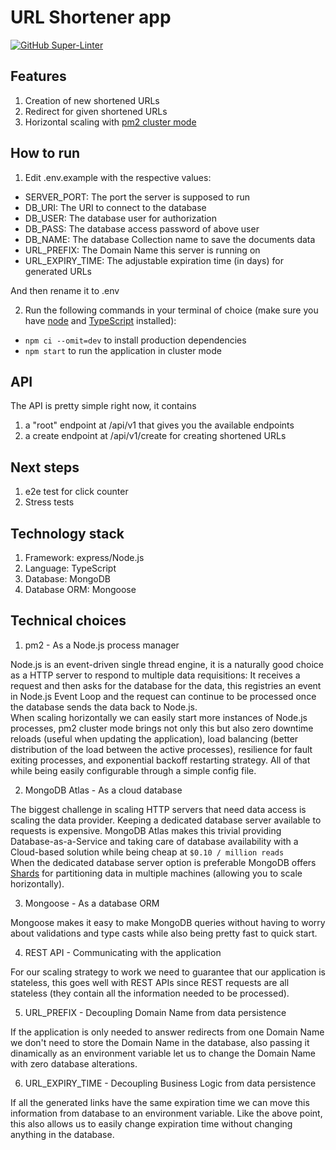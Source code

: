 # URL Shortener app

[![GitHub Super-Linter](https://github.com/RafaelMedeirosGomes/url-shortener/workflows/Lint%20Code%20Base/badge.svg)](https://github.com/marketplace/actions/super-linter)

## Features

1. Creation of new shortened URLs
2. Redirect for given shortened URLs
3. Horizontal scaling with [pm2 cluster mode](https://pm2.keymetrics.io/docs/usage/cluster-mode/)

## How to run

1. Edit .env.example with the respective values:

- SERVER_PORT: The port the server is supposed to run
- DB_URI: The URI to connect to the database
- DB_USER: The database user for authorization
- DB_PASS: The database access password of above user
- DB_NAME: The database Collection name to save the documents data
- URL_PREFIX: The Domain Name this server is running on
- URL_EXPIRY_TIME: The adjustable expiration time (in days) for generated URLs

And then rename it to .env

2. Run the following commands in your terminal of choice (make sure you have [node](https://nodejs.org/en/download/) and [TypeScript](https://www.typescriptlang.org/download) installed):

- `npm ci --omit=dev` to install production dependencies
- `npm start` to run the application in cluster mode

## API

The API is pretty simple right now, it contains

1. a "root" endpoint at /api/v1 that gives you the available endpoints
2. a create endpoint at /api/v1/create for creating shortened URLs

## Next steps

1. e2e test for click counter
2. Stress tests

## Technology stack

1. Framework: express/Node.js
2. Language: TypeScript
3. Database: MongoDB
4. Database ORM: Mongoose

## Technical choices

1. pm2 - As a Node.js process manager

Node.js is an event-driven single thread engine, it is a naturally good choice
as a HTTP server to respond to multiple data requisitions: It receives a
request and then asks for the database for the data, this registries an event
in Node.js Event Loop and the request can continue to be processed once the
database sends the data back to Node.js. <br>
When scaling horizontally we can easily start more instances of Node.js
processes, pm2 cluster mode brings not only this but also zero downtime reloads
(useful when updating the application), load balancing (better distribution of
the load between the active processes), resilience for fault exiting processes,
and exponential backoff restarting strategy. All of that while being easily
configurable through a simple config file.

2. MongoDB Atlas - As a cloud database

The biggest challenge in scaling HTTP servers that need data access is scaling
the data provider. Keeping a dedicated database server available to requests is
expensive. MongoDB Atlas makes this trivial providing Database-as-a-Service and
taking care of database availability with a Cloud-based solution while being
cheap at `$0.10 / million reads` <br>
When the dedicated database server option is preferable MongoDB offers
[Shards](https://www.mongodb.com/basics/sharding) for partitioning data in
multiple machines (allowing you to scale horizontally).

3. Mongoose - As a database ORM

Mongoose makes it easy to make MongoDB queries without having to worry about
validations and type casts while also being pretty fast to quick start.

4. REST API - Communicating with the application

For our scaling strategy to work we need to guarantee that our application is
stateless, this goes well with REST APIs since REST requests are all stateless
(they contain all the information needed to be processed).

5. URL_PREFIX - Decoupling Domain Name from data persistence

If the application is only needed to answer redirects from one Domain Name we
don't need to store the Domain Name in the database, also passing it dinamically
as an environment variable let us to change the Domain Name with zero database
alterations.

6. URL_EXPIRY_TIME - Decoupling Business Logic from data persistence

If all the generated links have the same expiration time we can move this
information from database to an environment variable. Like the above point,
this also allows us to easily change expiration time without changing anything
in the database.
